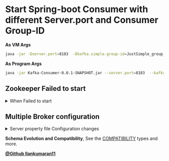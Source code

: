 # Start Spring-boot Consumer with different Server.port and Consumer Group-ID
**As VM Args**
```bash
java -jar -Dserver.port=8183  -Dkafka.simple.group-id=JustSimple_group_id-1 Kafka-Consumer-0.0.1-SNAPSHOT.jar
```

**As Program Args**
```bash
java -jar Kafka-Consumer-0.0.1-SNAPSHOT.jar --server.port=8183  --kafka.simple.group-id=JustSimple_group_id-1
```

## Zookeeper Failed to start

<details>
<summary>When Failed to start</summary>
<p>

If you get error when starting zookeeper
```shell
Classpath is empty. Please build the project first e.g. by running 'gradlew jarAll'
```

Step 1: Go to file in the below location
```shell
confluent-7.1.0\bin\windows\kafka-run-class.bat
```
Step 2: Then find this line
```shell
rem Classpath addition for core
for %%i in ("%BASE_DIR%\core\build\libs\kafka_%SCALA_BINARY_VERSION%*.jar") do (
call :concat "%%i"
)
```
Step 3: Then replace this line
```shell
rem classpath addition for LSB style path
if exist %BASE_DIR%\share\java\kafka\* (
call:concat %BASE_DIR%\share\java\kafka\*
)
```

</p>
</details>

## Multiple Broker configuration
<details>
<summary> Server property file Configuration changes</summary>
<p>

* The id of the broker. This must be set to a unique integer for each broker.
  ```shell
  broker.id=0
    ```

* Port number to be unique when running in same Machine
    ```shell
    listeners=PLAINTEXT://:9092
    ```
  
* Log directory for Each broker
    ```shell
    log.dirs=../tmp/kafka-logs-0
    ```
  
</p>
</details>

**Schema Evolution and Compatibility**,
See the [COMPATIBILITY](https://docs.confluent.io/platform/current/schema-registry/avro.html) types and more.

**[@Github Ilankumaran11](https://github.com/ILANKUMARAN11/Kafka)**